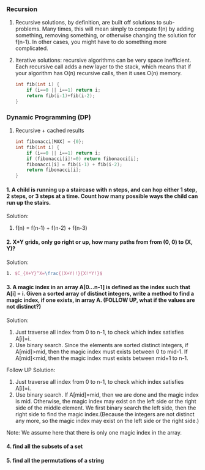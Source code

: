 ### Recursion
1. Recursive solutions, by definition, are built off solutions to sub-problems. Many times, this will mean simply to compute f(n) by adding something, removing something, or otherwise changing the solution for f(n-1). In other cases, you might have to do something more complicated. 
2. Iterative solutions: recursive algorithms can be very space inefficient. Each recursive call adds a new layer to the stack, which means that if your algorithm has O(n) recursive calls, then it uses O(n) memory. 

	```cpp
	int fib(int i) {
		if (i==0 || i==1) return i;
		return fib(i-1)+fib(i-2);
	}
	```
### Dynamic Programming (DP)
1. Recursive + cached results

	```cpp
	int fibonacci[MAX] = {0};
	int fib(int i) {
		if (i==0 || i==1) return i;
		if (fibonacci[i]!=0) return fibonacci[i];
		fibonacci[i] = fib(i-1) + fib(i-2);
		return fibonacci[i];
	}
	```

#### 1. A child is running up a staircase with n steps, and can hop either 1 step, 2 steps, or 3 steps at a time. Count how many possible ways the child can run up the stairs.
Solution:

1. f(n) = f(n-1) + f(n-2) + f(n-3) 

#### 2. X*Y grids, only go right or up, how many paths from from (0, 0) to (X, Y)?
Solution:

```tex
1. $C_{X+Y}^X=\frac{(X+Y)!}{X!*Y!}$
```
#### 3. A magic index in an array A[0...n-1] is defined as the index such that A[i] = i. Given a sorted array of distinct integers, write a method to find a magic index, if one exists, in array A. (FOLLOW UP, what if the values are not distinct?) 
Solution:

1. Just traverse all index from 0 to n-1, to check which index satisfies A[i]=i.
2. Use binary search. Since the elements are sorted distinct integers, if A[mid]>mid, then the magic index must exists between 0 to mid-1. If A[mid]<mid, then the magic index must exists between mid+1 to n-1. 

Follow UP Solution:

1. Just traverse all index from 0 to n-1, to check which index satisfies A[i]=i.
2. Use binary search. If A[mid]=mid, then we are done and the magic index is mid. Otherwise, the magic index may exist on the left side or the right side of the middle element. We first binary search the left side, then the right side to find the magic index.(Because the integers are not distinct any more, so the magic index may exist on the left side or the right side.)

Note: We assume here that there is only one magic index in the array. 

#### 4. find all the subsets of a set

#### 5. find all the permutations of a string 



